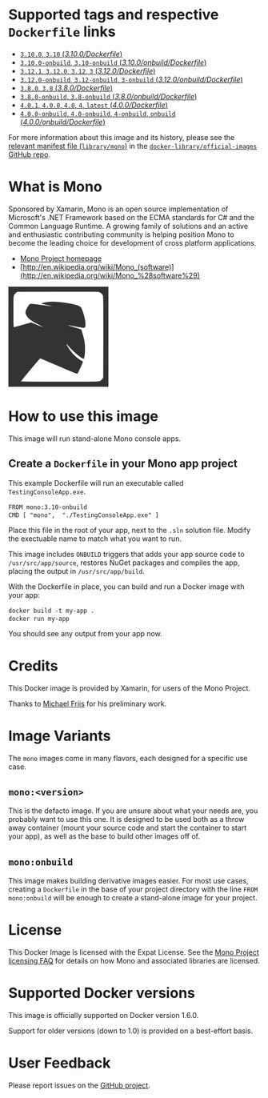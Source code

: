 # Supported tags and respective `Dockerfile` links

-	[`3.10.0`, `3.10` (*3.10.0/Dockerfile*)](https://github.com/mono/docker/blob/adc7a3ec47f7d590f75a4dec0203a2103daf8db0/3.10.0/Dockerfile)
-	[`3.10.0-onbuild`, `3.10-onbuild` (*3.10.0/onbuild/Dockerfile*)](https://github.com/mono/docker/blob/adc7a3ec47f7d590f75a4dec0203a2103daf8db0/3.10.0/onbuild/Dockerfile)
-	[`3.12.1`, `3.12.0`, `3.12`, `3` (*3.12.0/Dockerfile*)](https://github.com/mono/docker/blob/adc7a3ec47f7d590f75a4dec0203a2103daf8db0/3.12.0/Dockerfile)
-	[`3.12.0-onbuild`, `3.12-onbuild`, `3-onbuild` (*3.12.0/onbuild/Dockerfile*)](https://github.com/mono/docker/blob/adc7a3ec47f7d590f75a4dec0203a2103daf8db0/3.12.0/onbuild/Dockerfile)
-	[`3.8.0`, `3.8` (*3.8.0/Dockerfile*)](https://github.com/mono/docker/blob/adc7a3ec47f7d590f75a4dec0203a2103daf8db0/3.8.0/Dockerfile)
-	[`3.8.0-onbuild`, `3.8-onbuild` (*3.8.0/onbuild/Dockerfile*)](https://github.com/mono/docker/blob/adc7a3ec47f7d590f75a4dec0203a2103daf8db0/3.8.0/onbuild/Dockerfile)
-	[`4.0.1`, `4.0.0`, `4.0`, `4`, `latest` (*4.0.0/Dockerfile*)](https://github.com/mono/docker/blob/0d3556995aa47043059d60c42321e8ccaf173363/4.0.0/Dockerfile)
-	[`4.0.0-onbuild`, `4.0-onbuild`, `4-onbuild`, `onbuild` (*4.0.0/onbuild/Dockerfile*)](https://github.com/mono/docker/blob/0d3556995aa47043059d60c42321e8ccaf173363/4.0.0/onbuild/Dockerfile)

For more information about this image and its history, please see the [relevant manifest file (`library/mono`)](https://github.com/docker-library/official-images/blob/master/library/mono) in the [`docker-library/official-images` GitHub repo](https://github.com/docker-library/official-images).

# What is Mono

Sponsored by Xamarin, Mono is an open source implementation of Microsoft's .NET Framework based on the ECMA standards for C# and the Common Language Runtime. A growing family of solutions and an active and enthusiastic contributing community is helping position Mono to become the leading choice for development of cross platform applications.

-	[Mono Project homepage](http://www.mono-project.com/)
-	[http://en.wikipedia.org/wiki/Mono_(software)](http://en.wikipedia.org/wiki/Mono_%28software%29)

![logo](https://raw.githubusercontent.com/docker-library/docs/master/mono/logo.png)

# How to use this image

This image will run stand-alone Mono console apps.

## Create a `Dockerfile` in your Mono app project

This example Dockerfile will run an executable called `TestingConsoleApp.exe`.

	FROM mono:3.10-onbuild
	CMD [ "mono",  "./TestingConsoleApp.exe" ]

Place this file in the root of your app, next to the `.sln` solution file. Modify the exectuable name to match what you want to run.

This image includes `ONBUILD` triggers that adds your app source code to `/usr/src/app/source`, restores NuGet packages and compiles the app, placing the output in `/usr/src/app/build`.

With the Dockerfile in place, you can build and run a Docker image with your app:

	docker build -t my-app .
	docker run my-app

You should see any output from your app now.

# Credits

This Docker image is provided by Xamarin, for users of the Mono Project.

Thanks to [Michael Friis](http://friism.com/) for his preliminary work.

# Image Variants

The `mono` images come in many flavors, each designed for a specific use case.

## `mono:<version>`

This is the defacto image. If you are unsure about what your needs are, you probably want to use this one. It is designed to be used both as a throw away container (mount your source code and start the container to start your app), as well as the base to build other images off of.

## `mono:onbuild`

This image makes building derivative images easier. For most use cases, creating a `Dockerfile` in the base of your project directory with the line `FROM mono:onbuild` will be enough to create a stand-alone image for your project.

# License

This Docker Image is licensed with the Expat License. See the [Mono Project licensing FAQ](http://www.mono-project.com/docs/faq/licensing/) for details on how Mono and associated libraries are licensed.

# Supported Docker versions

This image is officially supported on Docker version 1.6.0.

Support for older versions (down to 1.0) is provided on a best-effort basis.

# User Feedback

Please report issues on the [GitHub project](https://github.com/mono/docker).
